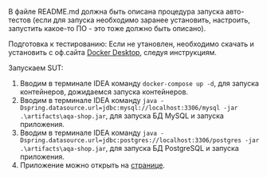 В файле README.md должна быть описана процедура запуска авто-тестов (если для запуска необходимо заранее установить, настроить, запустить какое-то ПО - это тоже должно быть описано).

Подготовка к тестированию:
Если не утановлен, необходимо скачать и установить с оф.сайта [Docker Desktop](https://www.docker.com/products/docker-desktop), следуя инструкциям.

Запускаем SUT:
1. Вводим в терминале IDEA команду `docker-compose up -d`, для запуска контейнеров, дожидаемся запуска контейнеров.
2. Вводим в терминале IDEA команду `java -Dspring.datasource.url=jdbc:mysql://localhost:3306/mysql -jar .\artifacts\aqa-shop.jar`, для запуска БД MySQL и запуска приложения.
3. Вводим в терминале IDEA команду `java -Dspring.datasource.url=jdbc:postgres://localhost:3306/postgres -jar .\artifacts\aqa-shop.jar`, для запуска БД PostgreSQL и запуска приложения.
4. Приложение можно открыть на [странице](http://localhost:8080).

